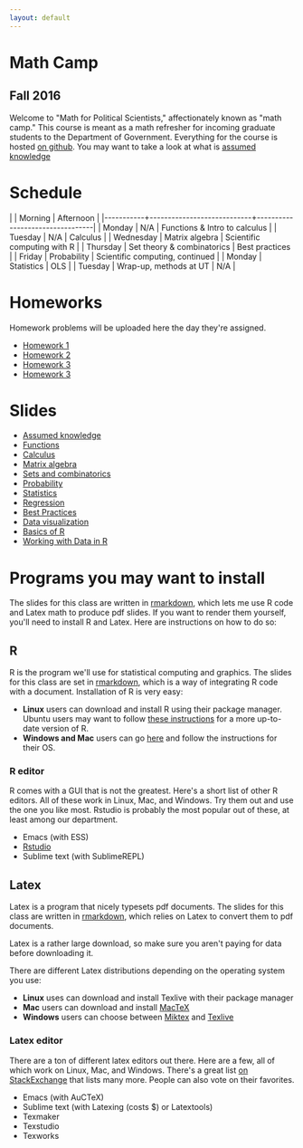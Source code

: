 ```yaml
---
layout: default
---
```


# Math Camp

## Fall 2016 

Welcome to "Math for Political Scientists," affectionately known as
"math camp." This course is meant as a math refresher for incoming
graduate students to the Department of Government. Everything for the
course is hosted [on github](https://github.com/jabranham/math-camp).
You may want to take a look at what is
[assumed knowledge](/math-camp/slides/0-arithmetic.pdf)

# Schedule

|           | Morning                    | Afternoon                       |
|-----------+----------------------------+---------------------------------|
| Monday    | N/A                        | Functions & Intro to calculus   |
| Tuesday   | N/A                        | Calculus                        |
| Wednesday | Matrix algebra             | Scientific computing with R     |
| Thursday  | Set theory & combinatorics | Best practices                  |
| Friday    | Probability                | Scientific computing, continued |
| Monday    | Statistics                 | OLS                             |
| Tuesday   | Wrap-up, methods at UT     | N/A                             |

# Homeworks

Homework problems will be uploaded here the day they're assigned.

* [Homework 1](/math-camp/homeworks/hw-01-functions.pdf)
* [Homework 2](/math-camp/homeworks/hw-02-calculus.pdf)
* [Homework 3](/math-camp/homeworks/hw-03-matrix-algebra-and-r.pdf)
* [Homework 3](/math-camp/homeworks/hw-05-sets-and-probability.pdf)

# Slides

* [Assumed knowledge](/math-camp/slides/0-arithmetic.pdf)
* [Functions](/math-camp/slides/1-functions.pdf)
* [Calculus](/math-camp/slides/2-calculus.pdf)
* [Matrix algebra](/math-camp/slides/3-matrix-algebra.pdf)
* [Sets and combinatorics](/math-camp/slides/4-sets-and-combinatorics.pdf)
* [Probability](/math-camp/slides/5-probability.pdf)
* [Statistics](/math-camp/slides/6-statistics.pdf)
* [Regression](/math-camp/slides/7-ols.pdf)
* [Best Practices](/math-camp/slides/best-practices.pdf)
* [Data visualization](/math-camp/slides/data-viz.pdf)
* [Basics of R](/math-camp/slides/basic-R.pdf)
* [Working with Data in R](/math-camp/slides/data-transform.pdf)


# Programs you may want to install

The slides for this class are written in
[rmarkdown](http://rmarkdown.rstudio.com/), which lets me use R code
and Latex math to produce pdf slides. If you want to render them
yourself, you'll need to install R and Latex. Here are instructions on
how to do so:

## R 

R is the program we'll use for statistical computing and graphics. The
slides for this class are set in
[rmarkdown](http://rmarkdown.rstudio.com/), which is a way of
integrating R code with a document. Installation of R is very easy:

* **Linux** users can download and install R using their package
  manager. Ubuntu users may want to follow
  [these instructions](https://cran.r-project.org/bin/linux/ubuntu/)
  for a more up-to-date version of R. 
* **Windows and Mac** users can go [here](https://cloud.r-project.org/) and follow
  the instructions for their OS. 
  
### R editor 

R comes with a GUI that is not the greatest. Here's a short list of
other R editors. All of these work in Linux, Mac, and Windows. Try
them out and use the one you like most. Rstudio is probably the most
popular out of these, at least among our department. 

* Emacs (with ESS)
* [Rstudio](https://www.rstudio.com/products/RStudio/)
* Sublime text (with SublimeREPL) 

## Latex

Latex is a program that nicely typesets pdf documents. The slides for
this class are written in [rmarkdown](http://rmarkdown.rstudio.com/),
which relies on Latex to convert them to pdf documents. 

Latex is a rather large download, so make sure you aren't paying for
data before downloading it.

There are different Latex distributions depending on the operating
system you use:

* **Linux** uses can download and install Texlive with their package
  manager
* **Mac** users can download and install
  [MacTeX](https://tug.org/mactex/)
* **Windows** users can choose between [Miktex](http://miktex.org/)
  and [Texlive](https://www.tug.org/texlive/acquire-netinstall.html)

### Latex editor 

There are a ton of different latex editors out there. Here are a few,
all of which work on Linux, Mac, and Windows. There's a great list
[on StackExchange](http://tex.stackexchange.com/questions/339/latex-editors-ides/)
that lists many more. People can also vote on their favorites.

* Emacs (with AuCTeX)
* Sublime text (with Latexing (costs $) or Latextools)
* Texmaker
* Texstudio
* Texworks
